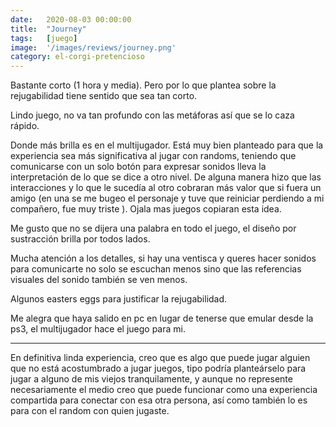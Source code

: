 ```yaml
---
date:   2020-08-03 00:00:00
title:  "Journey"
tags:   [juego]
image:  '/images/reviews/journey.png'
category: el-corgi-pretencioso
---
```

Bastante corto (1 hora y media). Pero por lo que plantea sobre la rejugabilidad tiene sentido que sea tan corto.

Lindo juego, no va tan profundo con las metáforas así que se lo caza rápido.

Donde más brilla es en el multijugador. Está muy bien planteado para que la experiencia sea más significativa al jugar con randoms, teniendo que comunicarse con un solo botón para expresar sonidos lleva la interpretación de lo que se dice a otro nivel. De alguna manera hizo que las interacciones y lo que le sucedía al otro cobraran más valor que si fuera un amigo (en una se me bugeo el personaje y tuve que reiniciar perdiendo a mi compañero, fue muy triste ). Ojala mas juegos copiaran esta idea.

Me gusto que no se dijera una palabra en todo el juego, el diseño por sustracción brilla por todos lados.

Mucha atención a los detalles, si hay una ventisca y queres hacer sonidos para comunicarte no solo se escuchan menos sino que las referencias visuales del sonido también se ven menos.

Algunos easters eggs para justificar la rejugabilidad.

Me alegra que haya salido en pc en lugar de tenerse que emular desde la ps3, el multijugador hace el juego para mi.

<hr>

En definitiva linda experiencia, creo que es algo que puede jugar alguien que no está acostumbrado a jugar juegos, tipo podría planteárselo para jugar a alguno de mis viejos tranquilamente, y aunque no represente necesariamente el medio creo que puede funcionar como una experiencia compartida para conectar con esa otra persona, así como también lo es para con el random con quien jugaste.
